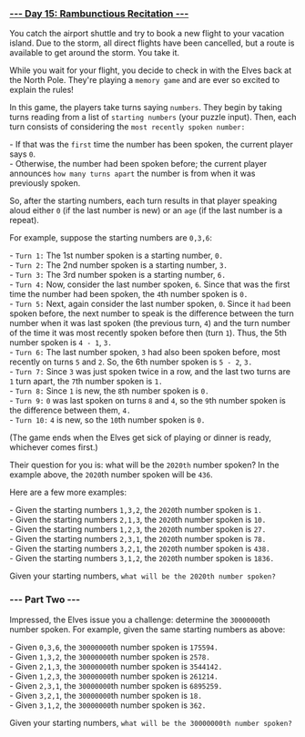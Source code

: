 ### [--- Day 15: Rambunctious Recitation ---](https://adventofcode.com/2020/day/15)

You catch the airport shuttle and try to book a new flight to your vacation island. Due to the storm, all direct flights have been cancelled, but a route is available to get around the storm. You take it.

While you wait for your flight, you decide to check in with the Elves back at the North Pole. They're playing a `memory game` and are ever so excited to explain the rules!

In this game, the players take turns saying `numbers`. They begin by taking turns reading from a list of `starting numbers` (your puzzle input). Then, each turn consists of considering the `most recently spoken number:`

\- If that was the `first` time the number has been spoken, the current player says `0`.\
\- Otherwise, the number had been spoken before; the current player announces `how many turns apart` the number is from when it was previously spoken.

So, after the starting numbers, each turn results in that player speaking aloud either `0` (if the last number is new) or an `age` (if the last number is a repeat).

For example, suppose the starting numbers are `0,3,6`:

\- `Turn 1:` The 1st number spoken is a starting number, `0.`\
\- `Turn 2:` The 2nd number spoken is a starting number, `3.`\
\- `Turn 3:` The 3rd number spoken is a starting number, `6.`\
\- `Turn 4:` Now, consider the last number spoken, `6`. Since that was the first time the number had been spoken, the `4`th number spoken is `0.`\
\- `Turn 5:` Next, again consider the last number spoken, `0`. Since it `had` been spoken before, the next number to speak is the difference between the turn number when it was last spoken (the previous turn, `4`) and the turn number of the time it was most recently spoken before then (turn `1`). Thus, the 5th number spoken is `4 - 1`, `3.`\
\- `Turn 6:` The last number spoken, `3` had also been spoken before, most recently on turns `5` and `2`. So, the 6th number spoken is `5 - 2`, `3.`\
\- `Turn 7:` Since `3` was just spoken twice in a row, and the last two turns are `1` turn apart, the `7`th number spoken is `1.`\
\- `Turn 8:` Since `1` is new, the `8`th number spoken is `0.`\
\- `Turn 9:` `0` was last spoken on turns `8` and `4`, so the `9`th number spoken is the difference between them, `4.`\
\- `Turn 10:` `4` is new, so the `10`th number spoken is `0.`

(The game ends when the Elves get sick of playing or dinner is ready, whichever comes first.)

Their question for you is: what will be the `2020th` number spoken? In the example above, the `2020`th number spoken will be `436`.

Here are a few more examples:

\- Given the starting numbers `1,3,2`, the `2020`th number spoken is `1.`\
\- Given the starting numbers `2,1,3`, the `2020`th number spoken is `10.`\
\- Given the starting numbers `1,2,3`, the `2020`th number spoken is `27.`\
\- Given the starting numbers `2,3,1`, the `2020`th number spoken is `78.`\
\- Given the starting numbers `3,2,1`, the `2020`th number spoken is `438.`\
\- Given the starting numbers `3,1,2`, the `2020`th number spoken is `1836.`

Given your starting numbers, `what will be the 2020th number spoken?`

### --- Part Two ---

Impressed, the Elves issue you a challenge: determine the `30000000`th number spoken. For example, given the same starting numbers as above:

\- Given `0,3,6`, the `30000000`th number spoken is `175594.`\
\- Given `1,3,2`, the `30000000`th number spoken is `2578.`\
\- Given `2,1,3`, the `30000000`th number spoken is `3544142.`\
\- Given `1,2,3`, the `30000000`th number spoken is `261214.`\
\- Given `2,3,1`, the `30000000`th number spoken is `6895259.`\
\- Given `3,2,1`, the `30000000`th number spoken is `18.`\
\- Given `3,1,2`, the `30000000`th number spoken is `362.`

Given your starting numbers, `what will be the 30000000th number spoken?`